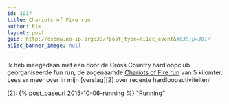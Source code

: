 ```yaml
---
id: 3017
title: Chariots of Fire run
author: Rik
layout: post
guid: http://csbnw.no-ip.org:38/?post_type=ai1ec_event&#038;p=3017
ai1ec_banner_image: null
---
```

Ik heb meegedaan met een door de Cross Country hardloopclub georganiseerde fun run, de zogenaamde [Chariots of Fire run][1] van 5 kilomter. Lees er meer over in mijn [verslag][2] over recente hardloopactiviteiten!

 [1]: https://www.facebook.com/events/1643726129242144/
 [2]: {% post_baseurl 2015-10-06-running %} "Running"
